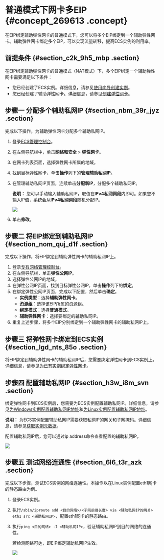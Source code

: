 # 普通模式下网卡多EIP {#concept_269613 .concept}

在EIP绑定辅助弹性网卡的普通模式下，您可以将多个EIP绑定到一个辅助弹性网卡。辅助弹性网卡绑定多个EIP，可以实现流量转移，提高ECS实例的利用率。

## 前提条件 {#section_c2k_9h5_mbp .section}

在EIP绑定辅助弹性网卡的普通模式（NAT模式）下，多个EIP绑定一个辅助弹性网卡需要满足以下条件：

-   您已经创建了ECS实例。详细信息，请参见[使用向导创建实例](../../../../intl.zh-CN/实例/创建实例/使用向导创建实例.md#)。
-   您已经创建了辅助弹性网卡。详细信息，请参见[创建弹性网卡](../../../../intl.zh-CN/网络/弹性网卡/创建弹性网卡.md#)。

## 步骤一 分配多个辅助私网IP {#section_nbm_39r_jyz .section}

完成以下操作，为辅助弹性网卡分配多个辅助私网IP。

1.  登录[ECS管理控制台](https://ecs.console.aliyun.com/#/home)。
2.  在左侧导航栏中，单击**网络和安全** \> **弹性网卡**。
3.  在网卡列表页面，选择弹性网卡所属的地域。
4.  找到目标弹性网卡，单击**操作**列下的**管理辅助私网IP**。
5.  在管理辅助私网IP页面，连续单击**分配新IP**，分配多个辅助私网IP。

    **说明：** 您可以手动输入辅助私网IP，取值在**IPv4私网网段**内即可。如果您不输入IP值，系统会从**IPv4私网网段**随机分配IP。

    ![](http://static-aliyun-doc.oss-cn-hangzhou.aliyuncs.com/assets/img/83258/156876973147047_zh-CN.png)

6.  单击**修改**。

## 步骤二 将EIP绑定到辅助私网IP {#section_nom_quj_d1f .section}

完成以下操作，将EIP绑定到辅助弹性网卡的辅助私网IP上。

1.  登录[专有网络管理控制台](https://vpcnext.console.aliyun.com)。
2.  在左侧导航栏，单击**弹性公网IP**。
3.  选择弹性公网IP的地域。
4.  在弹性公网IP页面，找到目标弹性公网IP，单击**操作**列下的**绑定**。
5.  在绑定弹性公网IP页面，完成以下配置，然后单击**确定**。
    -   **实例类型**：选择**辅助弹性网卡**。
    -   **资源组**：选择该EIP所属的资源组。
    -   **绑定模式**：选择**普通模式**。
    -   **辅助弹性网卡**：选择要绑定的辅助私网IP。
6.  重复上述步骤，将多个EIP分别绑定到一个辅助弹性网卡的辅助私网IP上。

## 步骤三 将弹性网卡绑定到ECS实例 {#section_lgd_nts_85o .section}

将EIP绑定到辅助弹性网卡的辅助私网IP后，您需要绑定弹性网卡到ECS实例上。详细信息，请参见[为已有实例绑定弹性网卡](../../../../intl.zh-CN/网络/弹性网卡/绑定弹性网卡.md#section_bwf_mqs_lgb)。

## 步骤四 配置辅助私网IP {#section_h3w_i8m_svn .section}

绑定弹性网卡到ECS实例后，您需要为ECS实例配置辅助私网IP。详细信息，请参见[为Windows实例配置辅助私网IP地址](../../../../intl.zh-CN/网络/弹性网卡/分配辅助私网IP地址.md#section_y4b_krk_ggb)和[为Linux实例配置辅助私网IP地址](../../../../intl.zh-CN/网络/弹性网卡/分配辅助私网IP地址.md#section_b2x_hlb_3gb)。

**说明：** 为ECS实例配置辅助私网IP需要获取私网IP的网关和子网掩码。详细信息，请参见[获取实例元数据](../../../../intl.zh-CN/实例/管理实例/使用实例元数据/获取实例元数据.md#)。

配置辅助私网IP后，您可以通过ip address命令查看配置的辅助私网IP。

![](http://static-aliyun-doc.oss-cn-hangzhou.aliyuncs.com/assets/img/222560/156876973147722_zh-CN.png)

## 步骤五 测试网络连通性 {#section_6l6_t3r_azk .section}

完成以下步骤，测试ECS实例的网络连通性。本操作以在Linux实例配置eth1网卡的静态路由为例。

1.  登录ECS实例。
2.  执行`/sbin/iproute add <目的网络>/<子网前缀长度> via <辅助私网IP的网关> eth1 src <辅助私网IP>`，配置eth1网卡的静态路由。
3.  执行`ping <目的网络> -I <辅助私网IP>`，验证辅助私网IP到目的网络的连通性。

    若检测网络可达，即EIP绑定辅助私网IP生效。

    ![](http://static-aliyun-doc.oss-cn-hangzhou.aliyuncs.com/assets/img/222560/156876973149832_zh-CN.png)


